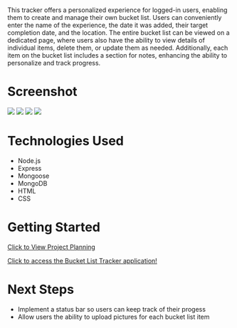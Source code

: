 # <Bucket List Tracker>
This tracker offers a personalized experience for logged-in users, enabling them to create and manage their own bucket list. Users can conveniently enter the name of the experience, the date it was added, their target completion date, and the location. The entire bucket list can be viewed on a dedicated page, where users also have the ability to view details of individual items, delete them, or update them as needed. Additionally, each item on the bucket list includes a section for notes, enhancing the ability to personalize and track progress.

# Screenshot

<img src="../images/page1.jpg">
<img src="../images/page2.jpg">
<img src="../images/page3.jpg'">
<img src="../images/page4.jpg">

# Technologies Used

- Node.js
- Express
- Mongoose
- MongoDB
- HTML
- CSS

# Getting Started

[Click to View Project Planning](https://trello.com/invite/b/J76Slz9D/ATTI1351b5c9c52a3f64ee0f5f2cda3a69d671C688AA/bucket-list-tracker-project-2)

[Click to access the Bucket List Tracker application!](https://bucket-list-tracker-d1e260f933d2.herokuapp.com/)

# Next Steps

- Implement a status bar so users can keep track of their progess
- Allow users the ability to upload pictures for each bucket list item